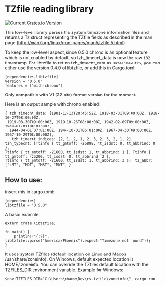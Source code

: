 # TZfile reading library

[![Current Crates.io Version](https://img.shields.io/crates/v/libtzfile.svg)](https://crates.io/crates/libtzfile)

This low-level library parses the system timezone information files and returns a Tz struct representing the TZfile fields as described in the man page (http://man7.org/linux/man-pages/man5/tzfile.5.html)

To keep the low-level aspect, since 0.5.0 chrono is an optional feature which is not enabled by default, so tzh_timecnt_data is now the raw `i32` timestamp.
For libtzfile to return tzh_timecnt_data as `DateTime<Utc>`, you can either use the version 0.4.0 of libtzfile, or add this in Cargo.toml:
```
[dependencies.libtzfile]
version = "0.5.0"
features = ["with-chrono"]
```

Only compatible with V1 (32 bits) format version for the moment.

Here is an output sample with chrono enabled:

```
{ tzh_timecnt_data: [1901-12-13T20:45:52Z, 1918-03-31T09:00:00Z, 1918-10-27T08:00:00Z,
 1919-03-30T09:00:00Z, 1919-10-26T08:00:00Z, 1942-02-09T09:00:00Z, 1944-01-01T06:01:00Z,
  1944-04-01T07:01:00Z, 1944-10-01T06:01:00Z, 1967-04-30T09:00:00Z, 1967-10-29T08:00:00Z],
   tzh_timecnt_indices: [2, 1, 2, 1, 2, 3, 2, 3, 2, 1, 2], tzh_typecnt: [Ttinfo { tt_gmtoff: -26898, tt_isdst: 0, tt_abbrind: 0 },
Ttinfo { tt_gmtoff: -21600, tt_isdst: 1, tt_abbrind: 1 }, Ttinfo { tt_gmtoff: -25200, tt_isdst: 0, tt_abbrind: 2 },
Ttinfo { tt_gmtoff: -21600, tt_isdst: 1, tt_abbrind: 3 }], tz_abbr: ["LMT", "MDT", "MST", "MWT"] }
```

## How to use:

Insert this in cargo.toml:
````
[dependencies]
libtzfile = "0.5.0"
````

A basic example:

```
extern crate libtzfile;

fn main() {
    println!("{:?}", libtzfile::parse("America/Phoenix").expect("Timezone not found"));
}
```

It uses system TZfiles (default location on Linux and Macos /usr/share/zoneinfo). On Windows, default expected location is HOME/.zoneinfo. You can override the TZfiles default location with the TZFILES_DIR environment variable. Example for Windows:

```
$env:TZFILES_DIR="C:\Users\nbauw\Dev\rs-tzfile\zoneinfo\"; cargo run
```